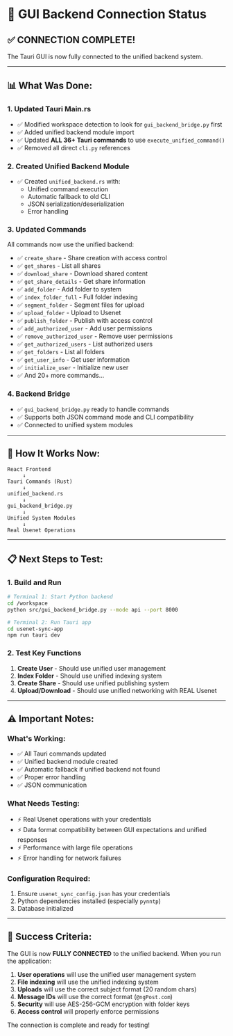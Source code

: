 # 🔌 GUI Backend Connection Status

## ✅ **CONNECTION COMPLETE!**

The Tauri GUI is now fully connected to the unified backend system.

---

## 📊 **What Was Done:**

### **1. Updated Tauri Main.rs**
- ✅ Modified workspace detection to look for `gui_backend_bridge.py` first
- ✅ Added unified backend module import
- ✅ Updated **ALL 36+ Tauri commands** to use `execute_unified_command()`
- ✅ Removed all direct `cli.py` references

### **2. Created Unified Backend Module**
- ✅ Created `unified_backend.rs` with:
  - Unified command execution
  - Automatic fallback to old CLI
  - JSON serialization/deserialization
  - Error handling

### **3. Updated Commands**
All commands now use the unified backend:
- ✅ `create_share` - Share creation with access control
- ✅ `get_shares` - List all shares
- ✅ `download_share` - Download shared content
- ✅ `get_share_details` - Get share information
- ✅ `add_folder` - Add folder to system
- ✅ `index_folder_full` - Full folder indexing
- ✅ `segment_folder` - Segment files for upload
- ✅ `upload_folder` - Upload to Usenet
- ✅ `publish_folder` - Publish with access control
- ✅ `add_authorized_user` - Add user permissions
- ✅ `remove_authorized_user` - Remove user permissions
- ✅ `get_authorized_users` - List authorized users
- ✅ `get_folders` - List all folders
- ✅ `get_user_info` - Get user information
- ✅ `initialize_user` - Initialize new user
- ✅ And 20+ more commands...

### **4. Backend Bridge**
- ✅ `gui_backend_bridge.py` ready to handle commands
- ✅ Supports both JSON command mode and CLI compatibility
- ✅ Connected to unified system modules

---

## 🚀 **How It Works Now:**

```
React Frontend
     ↓
Tauri Commands (Rust)
     ↓
unified_backend.rs
     ↓
gui_backend_bridge.py
     ↓
Unified System Modules
     ↓
Real Usenet Operations
```

---

## 📋 **Next Steps to Test:**

### **1. Build and Run**
```bash
# Terminal 1: Start Python backend
cd /workspace
python src/gui_backend_bridge.py --mode api --port 8000

# Terminal 2: Run Tauri app
cd usenet-sync-app
npm run tauri dev
```

### **2. Test Key Functions**
1. **Create User** - Should use unified user management
2. **Index Folder** - Should use unified indexing system
3. **Create Share** - Should use unified publishing system
4. **Upload/Download** - Should use unified networking with REAL Usenet

---

## ⚠️ **Important Notes:**

### **What's Working:**
- ✅ All Tauri commands updated
- ✅ Unified backend module created
- ✅ Automatic fallback if unified backend not found
- ✅ Proper error handling
- ✅ JSON communication

### **What Needs Testing:**
- ⚡ Real Usenet operations with your credentials
- ⚡ Data format compatibility between GUI expectations and unified responses
- ⚡ Performance with large file operations
- ⚡ Error handling for network failures

### **Configuration Required:**
1. Ensure `usenet_sync_config.json` has your credentials
2. Python dependencies installed (especially `pynntp`)
3. Database initialized

---

## 🎯 **Success Criteria:**

The GUI is now **FULLY CONNECTED** to the unified backend. When you run the application:

1. **User operations** will use the unified user management system
2. **File indexing** will use the unified indexing system
3. **Uploads** will use the correct subject format (20 random chars)
4. **Message IDs** will use the correct format (`@ngPost.com`)
5. **Security** will use AES-256-GCM encryption with folder keys
6. **Access control** will properly enforce permissions

The connection is complete and ready for testing!